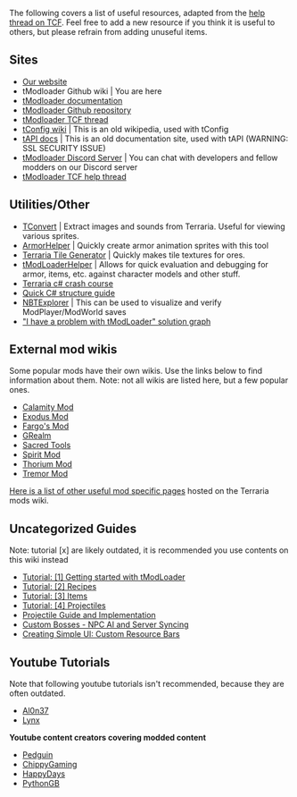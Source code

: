 The following covers a list of useful resources, adapted from the [help thread on TCF](https://forums.terraria.org/index.php?threads/official-tmodloader-help-thread.28901/). Feel free to add a new resource if you think it is useful to others, but please refrain from adding unuseful items.

## Sites
* [Our website](https://tmodloader.net/)
* tModloader Github wiki | You are here
* [tModloader documentation](http://tmodloader.github.io/tModLoader/)
* [tModloader Github repository](https://github.com/tModLoader/tModLoader)
* [tModloader TCF thread](https://forums.terraria.org/index.php?threads/.23726/)
* [tConfig wiki](http://tconfig.wikia.com/wiki/TConfig_Wiki) | This is an old wikipedia, used with tConfig
* [tAPI docs](http://tapi.axxim.net/docs/) | This is an old documentation site, used with tAPI (WARNING: SSL SECURITY ISSUE)
* [tModloader Discord Server](http://discord.gg/tmodloader) | You can chat with developers and fellow modders on our Discord server
* [tModloader TCF help thread](https://forums.terraria.org/index.php?threads/official-tmodloader-help-thread.28901/)

## Utilities/Other

* [TConvert](https://forums.terraria.org/index.php?threads/tconvert-extract-content-files-and-convert-them-back.61706/) | Extract images and sounds from Terraria. Useful for viewing various sprites.
* [ArmorHelper](https://forums.terraria.org/index.php?threads/armorhelper-sprite-armor-sets-30x-times-faster.68744/) | Quickly create armor animation sprites with this tool
* [Terraria Tile Generator](https://forums.terraria.org/index.php?threads/terraria-tile-generator.70088/) | Quickly makes tile textures for ores.
* [tModLoaderHelper](https://forums.terraria.org/index.php?threads/tmodloaderhelper.73330/) | Allows for quick evaluation and debugging for armor, items, etc. against character models and other stuff.
* [Terraria c# crash course](https://docs.google.com/document/d/1xRz3kFNbewb8DI29AKXuyi6O327IcxlgihZ7sdK_IuE/edit?usp=sharing)
* [Quick C# structure guide](http://i.imgur.com/oDfE6d6.png)
* [NBTExplorer](https://github.com/jaquadro/NBTExplorer/releases/tag/v2.7.6.-win) | This can be used to visualize and verify ModPlayer/ModWorld saves
* ["I have a problem with tModLoader" solution graph](https://cdn.discordapp.com/attachments/466247288331829249/481464717043564554/Untitled_Diagram1.png)

## External mod wikis

Some popular mods have their own wikis. Use the links below to find information about them. Note: not all wikis are listed here, but a few popular ones.

* [Calamity Mod](https://calamitymod.gamepedia.com/)
* [Exodus Mod](https://exodusmod.gamepedia.com/)
* [Fargo's Mod](https://fargosmod.gamepedia.com/)
* [GRealm](https://grealm.gamepedia.com/)
* [Sacred Tools](https://sacredtools.gamepedia.com/)
* [Spirit Mod](https://spiritmod.gamepedia.com/)
* [Thorium Mod](https://thoriummod.gamepedia.com/)
* [Tremor Mod](https://tremormod.gamepedia.com/)

[Here is a list of other useful mod specific pages](http://terrariamods.gamepedia.com/index.php?title=Special:AllPages&hideredirects=1) hosted on the Terraria mods wiki.

## Uncategorized Guides

Note: tutorial [x] are likely outdated, it is recommended you use contents on this wiki instead
- [Tutorial: [1] Getting started with tModLoader](https://forums.terraria.org/index.php?threads/.44817/)
- [Tutorial: [2] Recipes](https://forums.terraria.org/index.php?threads/.44822/)
- [Tutorial: [3] Items](https://forums.terraria.org/index.php?threads/.44842/)
- [Tutorial: [4] Projectiles](https://forums.terraria.org/index.php?threads/.44857/)
- [Projectile Guide and Implementation](https://forums.terraria.org/index.php?threads/.40062/)
- [Custom Bosses - NPC AI and Server Syncing](https://forums.terraria.org/index.php?threads/.10474/)
- [Creating Simple UI: Custom Resource Bars](https://forums.terraria.org/index.php?threads/.53417/)

## Youtube Tutorials
Note that following youtube tutorials isn't recommended, because they are often outdated.
- [Al0n37](https://www.youtube.com/user/Al0n37/videos)
- [Lynx](https://www.youtube.com/playlist?list=PLYaXRYIpx67Hc3JJ3ZcCbzYwDAko9Q_lJ) 

**Youtube content creators covering modded content**
- [Pedguin](https://www.youtube.com/user/PedguinGames)
- [ChippyGaming](https://www.youtube.com/user/ChippyGaming)
- [HappyDays](https://www.youtube.com/user/happydaysgames)
- [PythonGB](https://www.youtube.com/user/PythonGB)